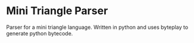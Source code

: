 Mini Triangle Parser
====================

Parser for a mini triangle language. Written in python and uses byteplay to generate python bytecode.
